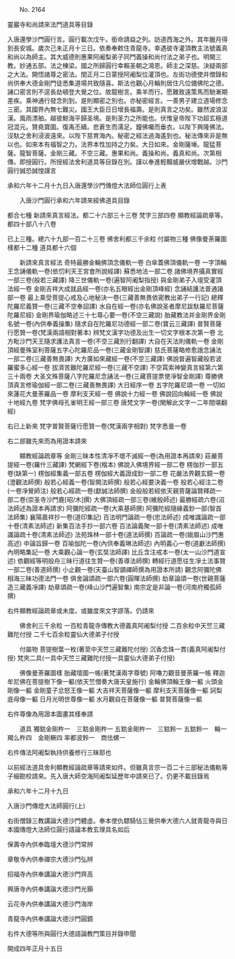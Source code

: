 ﻿　　No. 2164

靈巖寺和尚請來法門道具等目錄

入唐還學沙門圓行言。圓行載次戊午。銜命請益之列。訪道西海之外。其年臘月得到長安城。歲次己未正月十三日。依奏奉敕住青龍寺。幸遇彼寺灌頂教主法號義真和尚以為師主。其大威德則惠果阿阇梨弟子同門義操和尚付法之弟子也。明閑三教。妙通五部。法之棟梁。國之所歸圓行幸賴圣朝之鴻恩。師主之深慈。決疑兩部之大法。開悟諸尊之密法。閏正月二日蒙授阿阇梨位灌頂也。左街功德使并僧錄和尚供奉大德金剛門徒悉集道場共致隨喜。斯法也觀心月輪則居住凡位備佛陀之德。誦口密言則不逕長劫頓登大覺之位。故龍樹言。乘羊而行。愿難致遠策馬而馳漸期差疾。乘神通行發念則到。是則顯密之別也。亦秘密經言。一善男子建立道場修念三密。其國界內無七難災。國王大臣日日增長福壽。是則真言之功矣。雖然波浪沷漢。風雨漂舶。越彼鯨海平歸圣境。是則圣力之所能也。伏惟皇帝陛下功超玄極道冠混元。贊堯寶圖。復禹丕續。悲蒼生而濡足。鐘佛囑而垂衣。以陛下興隆佛法。沒馱之舍利浸波遠來。以陛下慈育海內。秘密之經法過海遙到也。秘法傳來非是無以也。如來本有福智之力。法界本性加持之力矣。大日如來。金剛薩埵。龍猛菩薩。龍智菩薩。金剛三藏。不空三藏。惠果和尚。義操和尚。義真和尚。次第相傳。即授圓行。所授經法舍利道具等目錄在別。謹以奉進輕黷威嚴伏增戰越。沙門圓行誠恐誠惶謹言

承和六年十二月十九日入唐還學沙門傳燈大法師位圓行上表

　　入唐沙門圓行承和六年請來經佛道具目錄

都合七種    新請來真言經法。都二十六部三十三卷  梵字三部四卷  顯教經論疏章等。都四十部八十八卷

已上三種。總六十九部一百二十三卷  佛舍利都三千余粒  付屬物三種  佛像曼荼羅圖樣都十二種  道具都十六個

　　新請來真言經法    奇特最勝金輪佛頂念儀軌一卷  白傘蓋佛頂儀軌一卷  一字頂輪王念誦儀軌一卷(依忉利天王宮會所說經譯)  蘇悉地法一部二卷  諸佛境界攝真實經一部三卷(般若三藏譯)  降三世儀軌一卷(遍智阿阇梨指授)  與金剛弟子入壇受灌頂法經一卷  金剛吉祥大成就品經一卷(亦名五眼經出金剛頂峰經)  念誦結護法普通諸部一卷  最上乘受菩提心戒及心地秘決一卷(三藏善無畏依密教出弟子一行記)  總釋陀羅尼義贊一卷(三藏不空奉詔譯)  水自在經一卷(亦名佛說圣者摩尼跋馱羅尼菩薩陀羅尼經)  金剛界瑜伽略述三十七尊心要一卷(不空三藏說)  胎藏教法并金剛界金剛名號一卷(內供奉義操集)  隨求自在陀羅尼功德經一部二卷(寶云三藏譯)  普賢菩薩行愿贊一卷(梵漢兩語相對著本)  辨梵文漢字功德及出生一切文字根本次第一卷  北方毗沙門天王隨求護法真言一卷(不空三藏別行翻譯)  大自在天法則儀軌一卷  金剛頂經曼殊室利菩薩五字心陀羅尼品一卷(三藏金剛智譯)  慈氏菩薩略修愈誐念誦法一部二卷(三藏善無畏譯)  大方廣如來藏經一卷(不空三藏譯)  佛說普遍智藏般若波羅蜜多心經一卷  拔濟苦難陀羅尼經一卷(三藏不空譯)  不空罥索神變真言經第六第三十兩卷  大圣文殊菩薩八字陀羅尼念誦法一卷(三藏菩提票使凈智金剛譯)  尊勝佛頂真言修瑜伽經一部二卷(三藏善無畏譯)  大日經序一卷  五字陀羅尼頌一卷  一切如來蓮花大曼荼羅品一卷  摩利支天經一卷  佛說十力經一卷  佛說回向輪經一卷  佛說十地經九卷    梵字佛母孔雀明王經一部三卷  唐梵文字一卷(閑解此文字一二年間堪翻經)

右已上新來  梵字普賢菩薩行愿贊一卷(梵漢兩字相對)  梵字悉曇一卷

右二部雖先來而為用證本請來

　　顯教經論疏章等    金剛三昧本性清凈不壞不滅經一卷(為用證本再請來)  莊嚴菩提經一卷(羅什三藏譯)  梵網經下卷(楷本)  佛說入佛境界經一部二卷  楞伽抄一部五卷(缺第一)  楞伽經集義一部五卷  楞伽經大義證成鈔一部二卷  花嚴法界觀玄鏡一卷(澄觀法師撰)  般若心經義一卷(智開法師撰)  般若心經要決義一卷  般若心經注二卷(一卷凈覺師注)  般若心經疏一卷(獻誠法師撰)  金般般若經依天親菩薩論贊釋疏一部二卷(崇圣寺沙門鹿[昭/木]撰)  大佛頂經疏一部三卷(維殷師述)  最勝經疏六卷(沼法師述為證本再請求)  阿彌陀經疏一卷(大乘基師撰)  阿彌陀經隨緣義鈔一部(智首法師集)  襄陽嘉祥抄一卷(道印集記)  百法明門論疏一卷(忠法師述)  成唯識論疏一部十卷(清素法師述)  新集百法手抄一部六卷  百法論義聚一部十卷(清素法師述)  成唯識論疏十卷(清素法師述)  法苑珠林一部十卷(道法師撰)  百論疏一卷(娥眉山沙門惠高述)  中論旨歸一卷  百喻伽陀一卷(內供奉義琳法師述)  內明義心一卷(道巚法師撰)  內明略集記一卷  大乘觀心論一卷(玄奘法師譯)  比丘含注戒本一卷(太一山沙門道宣述)  依觀經等明般舟三昧行道往生贊一卷(善導法師撰)  轉經行道愿往生凈土法事贊一部二卷(善道師撰)  小止觀一卷(天臺山智顗禪師撰為用證本所請)  觀念阿彌陀佛相海三昧功德法門一卷  俱舍論頌疏一部六卷(圓暉法師撰)  劫章論頌一卷(世親菩薩造三藏義凈譯)  劫章頌疏一卷(峰山沙門遍智集)  南宗定是非論一卷(河南府獨孤師撰)

右件顯教經論疏章或未度。或雖度來文字謬落。仍請來

　　佛舍利三千余粒    一百粒青龍寺傳教大德義真阿阇梨付授  二百余粒中天竺三藏難陀付授  二千七百余粒靈仙大德弟子付授

　　付屬物    菩提樹葉一枚(著莖中天竺三藏難陀付授)  沉香念珠一貫(義真阿阇梨付授)  梵夾二具(一具中天竺三藏難陀付授一具靈仙大德弟子付授)

　　佛像曼荼羅圖樣    胎藏壇圖一帳(著梵漢兩字尊號)  阿嚕力觀音曼荼羅一帳  釋迦牟尼佛在菩提樹下像一軀(依天竺僧奏大唐天皇施行)  金輪佛頂輪王像一軀  火頭金剛像一軀  金剛童子忿怒王像一軀  大吉祥天菩薩像一軀  摩利支天菩薩像一軀  訶梨底母像一軀  日月光明世尊像一軀  水月觀自在菩薩像一軀  普賢菩薩像一軀

右件尊像為用證本圖畫其樣奉請

　　道具    獨鈷金剛杵一　三鈷金剛杵一  五鈷金剛杵一　三鈷鈴一  五鈷鈴一　輪一  羯么杵四　金剛橛四  率都波鈴一　商佉螺一

右件傳法阿阇梨執持供養修行三昧耶也

以前經法道具舍利顯教經論疏章等請來如件。但雖真言宗一百二十三部秘法儀軌等子細勘校請來。先入唐大師空海阿阇梨延歷年中請來已了。仍更不載目錄焉

承和六年十二月十九日

入唐沙門傳燈大法師圓行(上)

右街僧錄三教講論大德沙門體虛。奉本使仇驃騎怗三覺供奉大德六人就青龍寺與日本國傳燈大法師位圓行語論本教玄理具名如后

保壽寺內供奉臨壇大德沙門常辨

章敬寺內供奉禪宗大德沙門弘辨

招福寺內供奉講論大德沙門齊高

興唐寺內供奉講論大德沙門光顥

云花寺內供奉講論大德沙門海岸

青龍寺內供奉講論大德沙門圓鏡

右件大德等所與圓行大德語論教門策目并錄申聞

開成四年正月十五日
